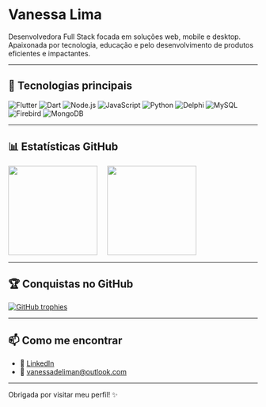 # Vanessa Lima

Desenvolvedora Full Stack focada em soluções web, mobile e desktop.  
Apaixonada por tecnologia, educação e pelo desenvolvimento de produtos eficientes e impactantes.

---

## 🚀 Tecnologias principais

![Flutter](https://img.shields.io/badge/Flutter-02569B?style=for-the-badge&logo=flutter&logoColor=white)
![Dart](https://img.shields.io/badge/Dart-0175C2?style=for-the-badge&logo=dart&logoColor=white)
![Node.js](https://img.shields.io/badge/Node.js-339933?style=for-the-badge&logo=nodedotjs&logoColor=white)
![JavaScript](https://img.shields.io/badge/JavaScript-F7DF1E?style=for-the-badge&logo=javascript&logoColor=black)
![Python](https://img.shields.io/badge/Python-3776AB?style=for-the-badge&logo=python&logoColor=white)
![Delphi](https://img.shields.io/badge/Delphi-E60000?style=for-the-badge&logo=embarcadero&logoColor=white)
![MySQL](https://img.shields.io/badge/MySQL-4479A1?style=for-the-badge&logo=mysql&logoColor=white)
![Firebird](https://img.shields.io/badge/Firebird-EE4000?style=for-the-badge)
![MongoDB](https://img.shields.io/badge/MongoDB-47A248?style=for-the-badge&logo=mongodb&logoColor=white)

---

## 📊 Estatísticas GitHub

<a href="https://github.com/vanessadeliman" style="display:flex; gap:20px; align-items:center;">
  <img height="180em" src="https://github-readme-stats.vercel.app/api?username=vanessadeliman&show_icons=true&theme=dracula&include_all_commits=true&count_private=true" />
  <img height="180em" src="https://github-readme-stats.vercel.app/api/top-langs/?username=vanessadeliman&layout=compact&langs_count=7&theme=dracula" />
</a>

---

## 🏆 Conquistas no GitHub

<a href="https://github.com/vanessadeliman">
  <img src="https://github-profile-trophy.vercel.app/?username=vanessadeliman&theme=dracula&row=1&column=6" alt="GitHub trophies" />
</a>

---

## 📫 Como me encontrar

- 💼 [LinkedIn](https://www.linkedin.com/in/vanessa-de-lima-nascimento-b3124b19b/)
- 📧 vanessadeliman@outlook.com

---

Obrigada por visitar meu perfil! ✨
